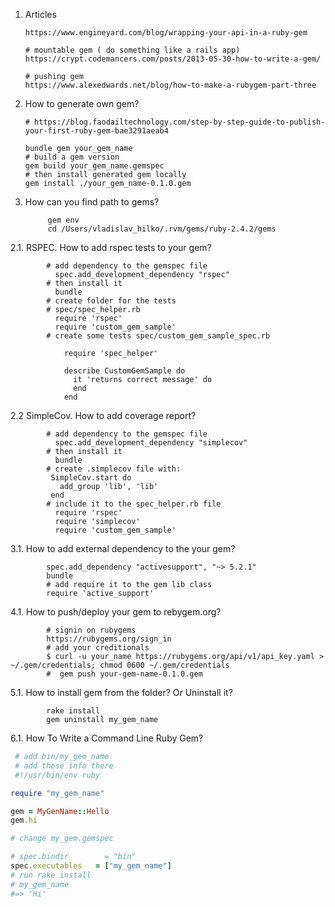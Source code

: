 1. Articles
      
       https://www.engineyard.com/blog/wrapping-your-api-in-a-ruby-gem
       
       # mountable gem ( do something like a rails app) 
       https://crypt.codemancers.com/posts/2013-05-30-how-to-write-a-gem/
       
       # pushing gem
       https://www.alexedwards.net/blog/how-to-make-a-rubygem-part-three
1. How to generate own gem?
       
       # https://blog.faodailtechnology.com/step-by-step-guide-to-publish-your-first-ruby-gem-bae3291aeab4
      
       bundle gem your_gem_name
       # build a gem version
       gem build your_gem_name.gemspec
       # then install generated gem locally
       gem install ./your_gem_name-0.1.0.gem
2. How can you find path to gems?
            
            gem env
            cd /Users/vladislav_hilko/.rvm/gems/ruby-2.4.2/gems

2.1. RSPEC. How to add rspec tests to your gem?
            
            # add dependency to the gemspec file 
              spec.add_development_dependency "rspec"
            # then install it
              bundle
            # create folder for the tests
            # spec/spec_helper.rb
              require 'rspec'
              require 'custom_gem_sample'
            # create some tests spec/custom_gem_sample_spec.rb
               
                require 'spec_helper'

                describe CustomGemSample do
                  it 'returns correct message' do
                  end
                end        
2.2 SimpleCov. How to add coverage report?
            
            # add dependency to the gemspec file 
              spec.add_development_dependency "simplecov"
            # then install it
              bundle
            # create .simplecov file with:
             SimpleCov.start do
               add_group 'lib', 'lib'
             end
            # include it to the spec_helper.rb file
              require 'rspec'
              require 'simplecov'
              require 'custom_gem_sample'
            
 3.1. How to add external dependency to the your gem?
            
            spec.add_dependency "activesupport", "~> 5.2.1"
            bundle
            # add require it to the gem lib class
            require 'active_support'
4.1. How to push/deploy your gem to rebygem.org?
      
            # signin on rubygems 
            https://rubygems.org/sign_in
            # add your creditionals
            $ curl -u your_name https://rubygems.org/api/v1/api_key.yaml > ~/.gem/credentials; chmod 0600 ~/.gem/credentials
            #  gem push your-gem-name-0.1.0.gem
5.1. How to install gem from the folder? Or Uninstall it?
            
            rake install
            gem uninstall my_gem_name
6.1. How To Write a Command Line Ruby Gem?
            

```ruby
 # add bin/my_gem_name
 # add these info there
 #!/usr/bin/env ruby

require "my_gem_name"

gem = MyGenName::Hello
gem.hi           
```
```ruby
# change my_gem.gemspec

# spec.bindir        = "bin"
spec.executables   = ["my_gem_name"]
# run rake install
# my_gem_name
#=> 'Hi'
```



